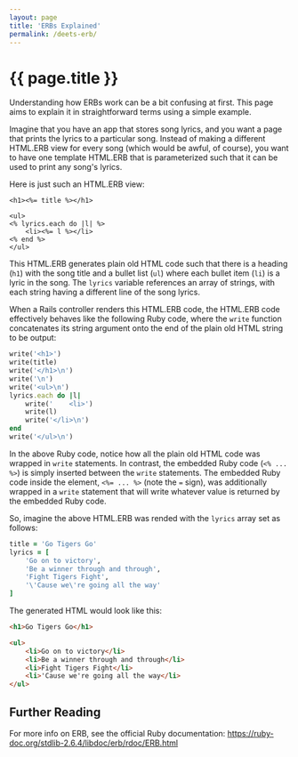 ```yaml
---
layout: page
title: 'ERBs Explained'
permalink: /deets-erb/
---
```


# {{ page.title }}

Understanding how ERBs work can be a bit confusing at first. This page aims to explain it in straightforward terms using a simple example.

Imagine that you have an app that stores song lyrics, and you want a page that prints the lyrics to a particular song. Instead of making a different HTML.ERB view for every song (which would be awful, of course), you want to have one template HTML.ERB that is parameterized such that it can be used to print any song's lyrics.

Here is just such an HTML.ERB view:

```erb
<h1><%= title %></h1>

<ul>
<% lyrics.each do |l| %>
    <li><%= l %></li>
<% end %>
</ul>
```

This HTML.ERB generates plain old HTML code such that there is a heading (`h1`) with the song title and a bullet list (`ul`) where each bullet item (`li`) is a lyric in the song. The `lyrics` variable references an array of strings, with each string having a different line of the song lyrics.

When a Rails controller renders this HTML.ERB code, the HTML.ERB code effectively behaves like the following Ruby code, where the `write` function concatenates its string argument onto the end of the plain old HTML string to be output:

```ruby
write('<h1>')
write(title)
write('</h1>\n')
write('\n')
write('<ul>\n')
lyrics.each do |l|
    write('    <li>')
    write(l)
    write('</li>\n')
end
write('</ul>\n')
```

In the above Ruby code, notice how all the plain old HTML code was wrapped in `write` statements. In contrast, the embedded Ruby code (`<% ... %>`) is simply inserted between the `write` statements. The embedded Ruby code inside the element, `<%= ... %>` (note the `=` sign), was additionally wrapped in a `write` statement that will write whatever value is returned by the embedded Ruby code.

So, imagine the above HTML.ERB was rended with the `lyrics` array set as follows:

```ruby
title = 'Go Tigers Go'
lyrics = [
    'Go on to victory',
    'Be a winner through and through',
    'Fight Tigers Fight',
    '\'Cause we\'re going all the way'
]
```

The generated HTML would look like this:

```html
<h1>Go Tigers Go</h1>

<ul>
    <li>Go on to victory</li>
    <li>Be a winner through and through</li>
    <li>Fight Tigers Fight</li>
    <li>'Cause we're going all the way</li>
</ul>

```

## Further Reading

For more info on ERB, see the official Ruby documentation: <https://ruby-doc.org/stdlib-2.6.4/libdoc/erb/rdoc/ERB.html>
